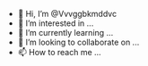 - 👋 Hi, I’m @Vvvggbkmddvc
- 👀 I’m interested in ...
- 🌱 I’m currently learning ...
- 💞️ I’m looking to collaborate on ...
- 📫 How to reach me ...

<!---
Vvvggbkmddvc/Vvvggbkmddvc is a ✨ special ✨ repository because its `README.md` (this file) appears on your GitHub profile.
You can click the Preview link to take a look at your changes.
--->
